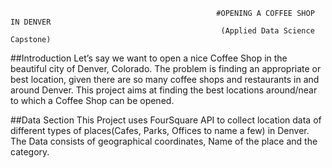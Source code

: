                                                   #OPENING A COFFEE SHOP IN DENVER
                                                   (Applied Data Science Capstone)


##Introduction
Let’s say we want to open a nice Coffee Shop in the beautiful city of Denver, Colorado. The problem is finding an appropriate or best location, given there are so many coffee shops and restaurants in and around Denver. This project aims at finding the best locations around/near to which a Coffee Shop can be opened.

##Data Section
This Project uses FourSquare API to collect location data of different types of places(Cafes, Parks, Offices to name a few) in Denver. The Data consists of geographical coordinates, Name of the place and the category.

